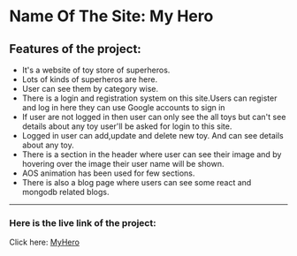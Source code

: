# Name Of The Site: My Hero 

## Features of the project:
* It's a website of toy store of superheros.
* Lots of kinds of superheros are here.
* User can see them by category wise.
* There is a login and registration system on this site.Users can register and log in here they can use Google accounts to sign in
* If user are not logged in then user can only see the all toys but can't see details about any toy user'll be asked for login to this site.
* Logged in user can add,update and delete new toy. And can see details about any toy. 
* There is a section in the header where user can see their image and by hovering over the image their user name will be shown.
* AOS animation has been used for few sections.
* There is also a blog page where users can see some react and mongodb related blogs.

***
### Here is the live link of the project:
Click here: [MyHero](https://my-hero-b1e24.web.app/)

